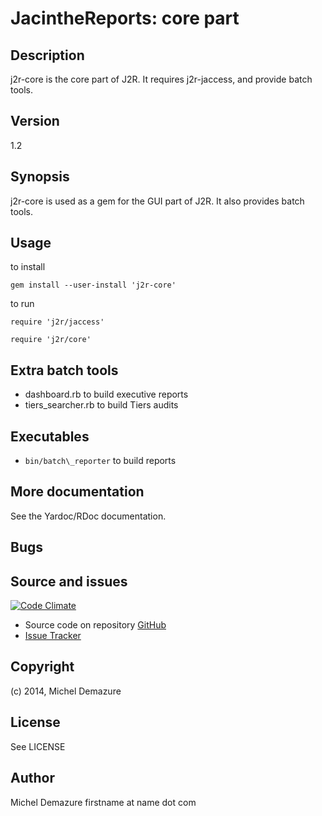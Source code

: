 # JacintheReports: core part

## Description
  j2r-core is the core part of J2R. It requires j2r-jaccess, and provide batch tools.

## Version
  1.2

## Synopsis
  j2r-core is used as a gem for the GUI part of J2R. It also provides batch tools.

## Usage
to install

  `gem install --user-install 'j2r-core'`

to run

 `require 'j2r/jaccess'`
 
 `require 'j2r/core'`

## Extra batch tools
* dashboard.rb to build executive reports
* tiers_searcher.rb to build Tiers audits 

## Executables
* `bin/batch\_reporter` to build reports 

## More documentation
   See the Yardoc/RDoc documentation.

## Bugs

## Source and issues
   [![Code Climate](https://codeclimate.com/github/badal/j2r-core.png)](https://codeclimate.com/github/badal/jacman-qt)

   * Source code on repository [GitHub](https://github.com/badal/j2r-core)
   * [Issue Tracker](https://bitbucket.org/mdemazure/j2r/issues?status=new&status=openissues/new)

## Copyright
   (c) 2014, Michel Demazure

## License
   See LICENSE

## Author
   Michel Demazure
   firstname at name dot com
